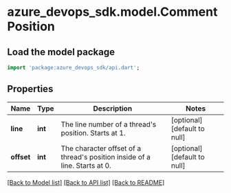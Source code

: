 # azure_devops_sdk.model.CommentPosition

## Load the model package
```dart
import 'package:azure_devops_sdk/api.dart';
```

## Properties
Name | Type | Description | Notes
------------ | ------------- | ------------- | -------------
**line** | **int** | The line number of a thread&#39;s position. Starts at 1. | [optional] [default to null]
**offset** | **int** | The character offset of a thread&#39;s position inside of a line. Starts at 0. | [optional] [default to null]

[[Back to Model list]](../README.md#documentation-for-models) [[Back to API list]](../README.md#documentation-for-api-endpoints) [[Back to README]](../README.md)


